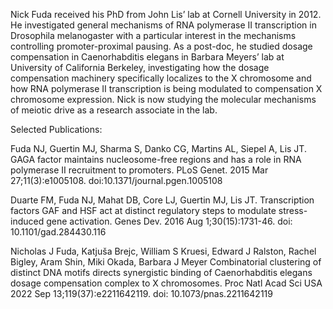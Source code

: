 Nick Fuda  received his PhD from John Lis’ lab at Cornell University in 2012. He investigated general mechanisms of RNA polymerase II transcription in Drosophila melanogaster with a particular interest in the mechanisms controlling promoter-proximal pausing. As a post-doc, he studied dosage compensation in Caenorhabditis elegans in Barbara Meyers’ lab at University of California Berkeley, investigating how the dosage compensation machinery specifically localizes to the X chromosome and how RNA polymerase II transcription is being modulated to compensation X chromosome expression. Nick is now studying the molecular mechanisms of meiotic drive as a research associate in the lab.

Selected Publications:

Fuda NJ, Guertin MJ, Sharma S, Danko CG, Martins AL, Siepel A, Lis JT. GAGA factor maintains nucleosome-free regions and has a role in RNA polymerase II recruitment to promoters. PLoS Genet. 2015 Mar 27;11(3):e1005108. doi:10.1371/journal.pgen.1005108

Duarte FM, Fuda NJ, Mahat DB, Core LJ, Guertin MJ, Lis JT. Transcription factors GAF and HSF act at distinct regulatory steps to modulate stress-induced gene activation. Genes Dev. 2016 Aug 1;30(15):1731-46. doi: 10.1101/gad.284430.116

Nicholas J Fuda, Katjuša Brejc, William S Kruesi, Edward J Ralston, Rachel Bigley, Aram Shin, Miki Okada, Barbara J Meyer Combinatorial clustering of distinct DNA motifs directs synergistic binding of Caenorhabditis elegans dosage compensation complex to X chromosomes. Proc Natl Acad Sci USA 2022 Sep 13;119(37):e2211642119. doi: 10.1073/pnas.2211642119

